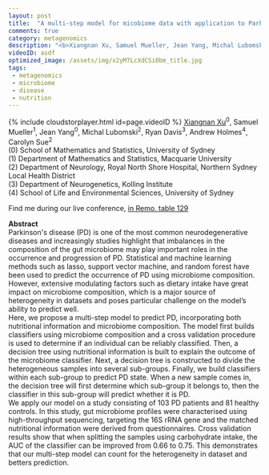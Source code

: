 ```yaml
---
layout: post
title:  "A multi-step model for micobiome data with application to Parkinson's disease prediction"
comments: true
category: metagenomics
description: "<b>Xiangnan Xu, Samuel Mueller, Jean Yang, Michal Lubomski, Ryan Davis, Andrew Holmes, Carolyn Sue</b><br/>Parkinson's disease (PD) is one of the most common..."
videoID: asdf
optimized_image: /assets/img/x2yM7LcXdCSi0bm_title.jpg
tags:
 - metagenomics
 - microbiome
 - disease
 - nutrition
---
```

{% include cloudstorplayer.html id=page.videoID %}
<u>Xiangnan Xu</u><sup>0</sup>, Samuel Mueller<sup>1</sup>, Jean Yang<sup>0</sup>, Michal Lubomski<sup>2</sup>, Ryan Davis<sup>3</sup>, Andrew Holmes<sup>4</sup>, Carolyn Sue<sup>2</sup><br/>
\(0\) School of Mathematics and Statistics, University of Sydney<br/>
\(1\) Department of Mathematics and Statistics, Macquarie University<br/>
\(2\) Department of Neurology, Royal North Shore Hospital, Northern Sydney Local Health District<br/>
\(3\) Department of Neurogenetics, Kolling Institute<br/>
\(4\) School of Life and Environmental Sciences, University of Sydney

Find me during our live conference, [in Remo, table 129](https://remo.co)

<b>Abstract</b><br/>
Parkinson's disease \(PD\) is one of the most common neurodegenerative diseases and increasingly studies highlight that imbalances in the composition of the gut microbiome may play important roles in the occurrence and progression of PD. Statistical and machine learning methods such as lasso, support vector machine, and random forest have been used to predict the occurrence of PD using microbiome composition. However, extensive modulating factors such as dietary intake have great impact on microbiome composition, which is a major source of heterogeneity in datasets and poses particular challenge on the model’s ability to predict well. <br/>Here, we propose a multi-step model to predict PD, incorporating both nutritional information and microbiome composition. The model first builds classifiers using microbiome composition and a cross validation procedure is used to determine if an individual can be reliably classified. Then, a decision tree using nutritional information is built to explain the outcome of the microbiome classifier. Next, a decision tree is constructed to divide the heterogeneous samples into several sub-groups. Finally, we build classifiers within each sub-group to predict PD state. When a new sample comes in, the decision tree will first determine which sub-group it belongs to, then the classifier in this sub-group will predict whether it is PD.<br/>We apply our model on a study consisting of 103 PD patients and 81 healthy controls. In this study, gut microbiome profiles were characterised using high-throughput sequencing, targeting the 16S rRNA gene and the matched nutritional information were derived from questionnaires. Cross validation results show that when splitting the samples using carbohydrate intake, the AUC of the classifier can be improved from 0.66 to 0.75. This demonstrates that our multi-step model can count for the heterogeneity in dataset and betters prediction.
